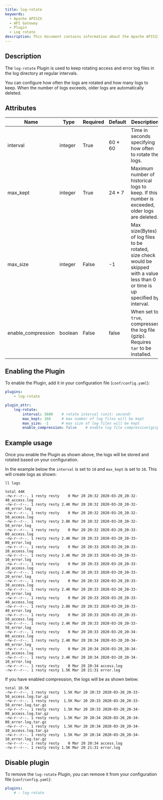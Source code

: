 ```yaml
---
title: log-rotate
keywords:
  - Apache APISIX
  - API Gateway
  - Plugin
  - Log rotate
description: This document contains information about the Apache APISIX log-rotate Plugin.
---
```


<!--
#
# Licensed to the Apache Software Foundation (ASF) under one or more
# contributor license agreements.  See the NOTICE file distributed with
# this work for additional information regarding copyright ownership.
# The ASF licenses this file to You under the Apache License, Version 2.0
# (the "License"); you may not use this file except in compliance with
# the License.  You may obtain a copy of the License at
#
#     http://www.apache.org/licenses/LICENSE-2.0
#
# Unless required by applicable law or agreed to in writing, software
# distributed under the License is distributed on an "AS IS" BASIS,
# WITHOUT WARRANTIES OR CONDITIONS OF ANY KIND, either express or implied.
# See the License for the specific language governing permissions and
# limitations under the License.
#
-->

## Description

The `log-rotate` Plugin is used to keep rotating access and error log files in the log directory at regular intervals.

You can configure how often the logs are rotated and how many logs to keep. When the number of logs exceeds, older logs are automatically deleted.

## Attributes

| Name               | Type    | Required | Default | Description                                                                                    |
|--------------------|---------|----------|---------|------------------------------------------------------------------------------------------------|
| interval           | integer | True     | 60 * 60 | Time in seconds specifying how often to rotate the logs.                                       |
| max_kept           | integer | True     | 24 * 7  | Maximum number of historical logs to keep. If this number is exceeded, older logs are deleted. |
| max_size           | integer | False    | -1      | Max size(Bytes) of log files to be rotated, size check would be skipped with a value less than 0 or time is up specified by interval. |
| enable_compression | boolean | False    | false   | When set to `true`, compresses the log file (gzip). Requires `tar` to be installed.            |

## Enabling the Plugin

To enable the Plugin, add it in your configuration file (`conf/config.yaml`):

```yaml title="conf/config.yaml"
plugins:
    - log-rotate

plugin_attr:
    log-rotate:
        interval: 3600    # rotate interval (unit: second)
        max_kept: 168     # max number of log files will be kept
        max_size: -1      # max size of log files will be kept
        enable_compression: false    # enable log file compression(gzip) or not, default false
```

## Example usage

Once you enable the Plugin as shown above, the logs will be stored and rotated based on your configuration.

In the example below the `interval` is set to `10` and `max_kept` is set to `10`. This will create logs as shown:

```shell
ll logs
```

```shell
total 44K
-rw-r--r--. 1 resty resty    0 Mar 20 20:32 2020-03-20_20-32-40_access.log
-rw-r--r--. 1 resty resty 2.4K Mar 20 20:32 2020-03-20_20-32-40_error.log
-rw-r--r--. 1 resty resty    0 Mar 20 20:32 2020-03-20_20-32-50_access.log
-rw-r--r--. 1 resty resty 2.8K Mar 20 20:32 2020-03-20_20-32-50_error.log
-rw-r--r--. 1 resty resty    0 Mar 20 20:32 2020-03-20_20-33-00_access.log
-rw-r--r--. 1 resty resty 2.4K Mar 20 20:33 2020-03-20_20-33-00_error.log
-rw-r--r--. 1 resty resty    0 Mar 20 20:33 2020-03-20_20-33-10_access.log
-rw-r--r--. 1 resty resty 2.4K Mar 20 20:33 2020-03-20_20-33-10_error.log
-rw-r--r--. 1 resty resty    0 Mar 20 20:33 2020-03-20_20-33-20_access.log
-rw-r--r--. 1 resty resty 2.4K Mar 20 20:33 2020-03-20_20-33-20_error.log
-rw-r--r--. 1 resty resty    0 Mar 20 20:33 2020-03-20_20-33-30_access.log
-rw-r--r--. 1 resty resty 2.4K Mar 20 20:33 2020-03-20_20-33-30_error.log
-rw-r--r--. 1 resty resty    0 Mar 20 20:33 2020-03-20_20-33-40_access.log
-rw-r--r--. 1 resty resty 2.8K Mar 20 20:33 2020-03-20_20-33-40_error.log
-rw-r--r--. 1 resty resty    0 Mar 20 20:33 2020-03-20_20-33-50_access.log
-rw-r--r--. 1 resty resty 2.4K Mar 20 20:33 2020-03-20_20-33-50_error.log
-rw-r--r--. 1 resty resty    0 Mar 20 20:33 2020-03-20_20-34-00_access.log
-rw-r--r--. 1 resty resty 2.4K Mar 20 20:34 2020-03-20_20-34-00_error.log
-rw-r--r--. 1 resty resty    0 Mar 20 20:34 2020-03-20_20-34-10_access.log
-rw-r--r--. 1 resty resty 2.4K Mar 20 20:34 2020-03-20_20-34-10_error.log
-rw-r--r--. 1 resty resty    0 Mar 20 20:34 access.log
-rw-r--r--. 1 resty resty 1.5K Mar 20 21:31 error.log
```

If you have enabled compression, the logs will be as shown below:

```shell
total 10.5K
-rw-r--r--. 1 resty resty  1.5K Mar 20 20:33 2020-03-20_20-33-50_access.log.tar.gz
-rw-r--r--. 1 resty resty  1.5K Mar 20 20:33 2020-03-20_20-33-50_error.log.tar.gz
-rw-r--r--. 1 resty resty  1.5K Mar 20 20:33 2020-03-20_20-34-00_access.log.tar.gz
-rw-r--r--. 1 resty resty  1.5K Mar 20 20:34 2020-03-20_20-34-00_error.log.tar.gz
-rw-r--r--. 1 resty resty  1.5K Mar 20 20:34 2020-03-20_20-34-10_access.log.tar.gz
-rw-r--r--. 1 resty resty  1.5K Mar 20 20:34 2020-03-20_20-34-10_error.log.tar.gz
-rw-r--r--. 1 resty resty    0 Mar 20 20:34 access.log
-rw-r--r--. 1 resty resty 1.5K Mar 20 21:31 error.log
```

## Disable plugin

To remove the `log-rotate` Plugin, you can remove it from your configuration file (`conf/config.yaml`):

```yaml title="conf/config.yaml"
plugins:
    # - log-rotate
```
